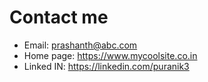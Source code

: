 # Contact me
- Email: prashanth@abc.com
- Home page: https://www.mycoolsite.co.in
- Linked IN: https://linkedin.com/puranik3